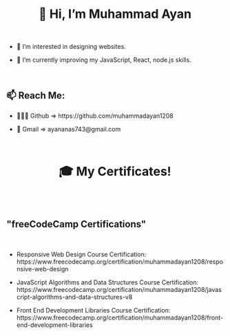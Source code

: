  <h1><div align="center" dir="auto">👋 Hi, I’m Muhammad Ayan</div></h1>
  <br>

<ul>
<li><p> 👀 I’m interested in designing websites.</p></li>

<li><p> 🌱 I’m currently improving my JavaScript, React, node.js skills.</p></li>
</ul>
<br>

<h2>📫 Reach Me:</h2>
<ul><li>👨🏻‍💻 Github => https://github.com/muhammadayan1208</li></ul>
<ul><li>📧 Gmail => ayananas743@gmail.com</li></ul>

<br>
 <h1><div align="center" dir="auto">🎓 My Certificates!</div></h1>
  <br></br>
  <h2>"freeCodeCamp Certifications"</h2>
  <br>
<ul>
<li>
<p>
Responsive Web Design Course Certification: https://www.freecodecamp.org/certification/muhammadayan1208/responsive-web-design</p>
</li>
<li>
<p>
JavaScript Algorithms and Data Structures Course Certification: https://www.freecodecamp.org/certification/muhammadayan1208/javascript-algorithms-and-data-structures-v8</p>
</li><li>
<p>
Front End Development Libraries Course Certification: https://www.freecodecamp.org/certification/muhammadayan1208/front-end-development-libraries</p>
</li>
</ul>
